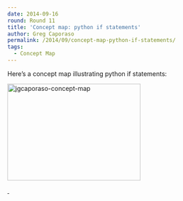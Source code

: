 ```yaml
---
date: 2014-09-16
round: Round 11
title: 'Concept map: python if statements'
author: Greg Caporaso
permalink: /2014/09/concept-map-python-if-statements/
tags:
  - Concept Map
---
```

Here&#8217;s a concept map illustrating python if statements:

[<img class="alignnone size-medium wp-image-8698" alt="jgcaporaso-concept-map" src="/software-carpentry-training-website/uploads/2014/09/jgcaporaso-concept-map-300x218.jpg" width="300" height="218" />][1]

[ ][2]

 [1]: /software-carpentry-training-website/uploads/2014/09/jgcaporaso-concept-map.jpg
 [2]: /software-carpentry-training-website/uploads/2014/09/jgcaporaso-concept-map.pdf
